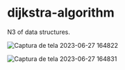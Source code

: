 # dijkstra-algorithm
N3 of data structures.

![Captura de tela 2023-06-27 164822](https://github.com/gustapine/dijkstra-algorithm/assets/90855105/39fa95bc-1972-4c09-b3b0-2143ff553e8b)

![Captura de tela 2023-06-27 164831](https://github.com/gustapine/dijkstra-algorithm/assets/90855105/832039bd-1099-4395-902a-f4cae60fc0dd)


